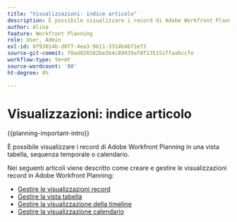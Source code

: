 ```yaml
---
title: "Visualizzazioni: indice articolo"
description: È possibile visualizzare i record di Adobe Workfront Planning in una vista tabella, sequenza temporale o calendario. Negli articoli seguenti viene descritto come creare e gestire le visualizzazioni record di Adobe Workfront Planning.
author: Alina
feature: Workfront Planning
role: User, Admin
exl-id: 0f93014b-d0f7-4ea3-9b11-3314b46f1ef3
source-git-commit: f8ad026582be5b4c89939af8f135151ffaabccfe
workflow-type: tm+mt
source-wordcount: '80'
ht-degree: 0%

---
```



# Visualizzazioni: indice articolo

{{planning-important-intro}}

È possibile visualizzare i record di Adobe Workfront Planning in una vista tabella, sequenza temporale o calendario.

Nei seguenti articoli viene descritto come creare e gestire le visualizzazioni record in Adobe Workfront Planning:

* [Gestire le visualizzazioni record](/help/quicksilver/planning/views/manage-record-views.md)
* [Gestire la vista tabella](/help/quicksilver/planning/views/manage-the-table-view.md)
* [Gestire la visualizzazione della timeline](/help/quicksilver/planning/views/manage-the-timeline-view.md)
* [Gestire la visualizzazione calendario](/help/quicksilver/planning/views/manage-the-calendar-view.md)
